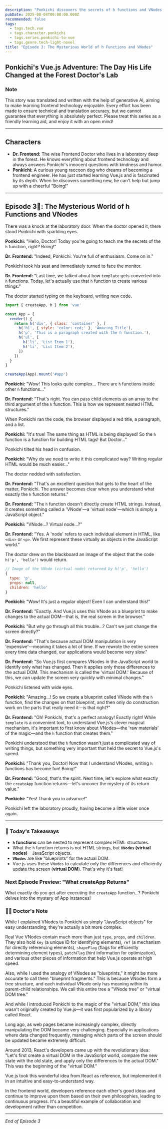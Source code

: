 ```yaml
---
description: "Ponkichi discovers the secrets of h functions and VNodes with Dr. Frontend!"
pubDate: 2025-08-04T00:00:00.000Z
recommended: false
tags:
  - tags.tech.vue
  - tags.character.ponkichi
  - tags.series.ponkichi-to-vue
  - tags.genre.tech-light-novel
title: "Episode 3: The Mysterious World of h Functions and VNodes"
---
```


## Ponkichi's Vue.js Adventure: The Day His Life Changed at the Forest Doctor's Lab

### Note

This story was translated and written with the help of generative AI, aiming to make learning frontend technology enjoyable.
Every effort has been made to ensure technical and translation accuracy, but we cannot guarantee that everything is absolutely perfect.
Please treat this series as a friendly learning aid, and enjoy it with an open mind!

---

## Characters

* **Dr. Frontend:**
  The wise Frontend Doctor who lives in a laboratory deep in the forest. He knows everything about frontend technology and always answers Ponkichi's innocent questions with kindness and humor.
* **Ponkichi:**
  A curious young raccoon dog who dreams of becoming a frontend engineer. He has just started learning Vue.js and is fascinated by its depth. When he discovers something new, he can't help but jump up with a cheerful "Boing!"

---

## Episode 3🦝: The Mysterious World of h Functions and VNodes

There was a knock at the laboratory door. When the doctor opened it, there stood Ponkichi with sparkling eyes.

**Ponkichi:**
"Hello, Doctor! Today you're going to teach me the secrets of the `h` function, right? Boing!"

**Dr. Frontend:**
"Indeed, Ponkichi. You're full of enthusiasm. Come on in."

Ponkichi took his seat and immediately turned to face the monitor.

**Dr. Frontend:**
"Last time, we talked about how `template` gets converted into `h` functions. Today, let's actually use that `h` function to create various things."

The doctor started typing on the keyboard, writing new code.

```javascript
import { createApp, h } from 'vue'

const App = {
  render() {
    return h('div', { class: 'container' }, [
      h('h1', { style: 'color: red;' }, 'Amazing Title'),
      h('p', 'This is a paragraph created with the h function.'),
      h('ul', [
        h('li', 'List Item 1'),
        h('li', 'List Item 2'),
      ])
    ])
  }
}

createApp(App).mount('#app')
```

**Ponkichi:**
"Wow! This looks quite complex... There are `h` functions inside other `h` functions..."

**Dr. Frontend:**
"That's right. You can pass child elements as an array to the third argument of the `h` function. This is how we represent nested HTML structures."

When Ponkichi ran the code, the browser displayed a red title, a paragraph, and a list.

**Ponkichi:**
"It's true! The same thing as HTML is being displayed! So the `h` function is a function for building HTML tags! But Doctor..."

Ponkichi tilted his head in confusion.

**Ponkichi:**
"Why do we need to write it this complicated way? Writing regular HTML would be much easier..."

The doctor nodded with satisfaction.

**Dr. Frontend:**
"That's an excellent question that gets to the heart of the matter, Ponkichi. The answer becomes clear when you understand what exactly the `h` function returns."

**Dr. Frontend:**
"The `h` function doesn't directly create HTML strings. Instead, it creates something called a 'VNode'—a 'virtual node'—which is simply a JavaScript object."

**Ponkichi:**
"VNode...? Virtual node...?"

**Dr. Frontend:**
"Yes. A 'node' refers to each individual element in HTML, like `<div>` or `<p>`. We first represent these virtually as objects in the JavaScript world."

The doctor drew on the blackboard an image of the object that the code `h('p', 'hello')` would return.

```javascript
// Image of the VNode (virtual node) returned by h('p', 'hello')
{
  type: 'p',
  props: null,
  children: 'hello'
}
```

**Ponkichi:**
"Wow! It's just a regular object! Even I can understand this!"

**Dr. Frontend:**
"Exactly. And Vue.js uses this VNode as a blueprint to make changes to the actual DOM—that is, the real screen in the browser."

**Ponkichi:**
"But why go through all this trouble...? Can't we just change the screen directly?"

**Dr. Frontend:**
"That's because actual DOM manipulation is very 'expensive'—meaning it takes a lot of time. If we rewrote the entire screen every time data changed, our applications would become very slow."

**Dr. Frontend:**
"So Vue.js first compares VNodes in the JavaScript world to identify only what has changed. Then it applies only those differences to the actual DOM. This mechanism is called the 'virtual DOM.' Because of this, we can update the screen very quickly with minimal changes."

Ponkichi listened with wide eyes.

**Ponkichi:**
"Amazing...! So we create a blueprint called VNode with the `h` function, find the changes on that blueprint, and then only do construction work on the parts that really need it—is that right?"

**Dr. Frontend:**
"Oh! Ponkichi, that's a perfect analogy! Exactly right! While `template` is a convenient tool, to understand Vue.js's clever magical mechanism, it's important to first know about VNodes—the 'raw materials' of the magic—and the `h` function that creates them."

Ponkichi understood that the `h` function wasn't just a complicated way of writing things, but something very important that held the secret to Vue.js's speed.

**Ponkichi:**
"Thank you, Doctor! Now that I understand VNodes, writing `h` functions has become fun! Boing!"

**Dr. Frontend:**
"Good, that's the spirit. Next time, let's explore what exactly the `createApp` function returns—let's uncover the mystery of its return value."

**Ponkichi:**
"Yes! Thank you in advance!"

Ponkichi left the laboratory proudly, having become a little wiser once again.

---

### 🌟 Today's Takeaways

- **`h` functions** can be nested to represent complex HTML structures.
- What the `h` function returns is not HTML strings, but **`VNodes` (virtual nodes)**—JavaScript objects.
- **`VNodes`** are like "blueprints" for the actual DOM.
- Vue.js uses these `VNodes` to calculate only the differences and efficiently update the screen (**virtual DOM**). That's why it's fast!

### Next Episode Preview: "What createApp Returns"

What exactly do you get after executing the `createApp` function...? Ponkichi delves into the mystery of App instances!

### 👨‍🏫 Doctor's Note

While I explained VNodes to Ponkichi as simply "JavaScript objects" for easy understanding, they're actually a bit more complex.

Real Vue VNodes contain much more than just `type`, `props`, and `children`. They also hold `key` (a unique ID for identifying elements), `ref` (a mechanism for directly referencing elements), `shapeFlag` (flags for efficiently determining element types), `patchFlag` (hint information for optimization), and various other pieces of information that help Vue.js operate at high speed.

Also, while I used the analogy of VNodes as "blueprints," it might be more accurate to call them "blueprint fragments." This is because VNodes form a tree structure, and each individual VNode only has meaning within its parent-child relationships. We call this entire tree a "VNode tree" or "virtual DOM tree."

And while I introduced Ponkichi to the magic of the "virtual DOM," this idea wasn't originally created by Vue.js—it was first popularized by a library called React.

Long ago, as web pages became increasingly complex, directly manipulating the DOM became very challenging. Especially in applications where data changed frequently, managing which parts of the screen should be updated became extremely difficult.

Around 2013, React's developers came up with the revolutionary idea: "Let's first create a virtual DOM in the JavaScript world, compare the new state with the old state, and apply only the differences to the actual DOM." This was the beginning of the "virtual DOM."

Vue.js took this wonderful idea from React as reference, but implemented it in an intuitive and easy-to-understand way.

In the frontend world, developers reference each other's good ideas and continue to improve upon them based on their own philosophies, leading to continuous progress. It's a beautiful example of collaboration and development rather than competition.

---
*End of Episode 3*
